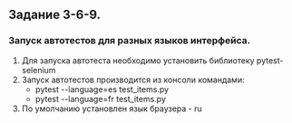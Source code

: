## Задание 3-6-9.
### Запуск автотестов для разных языков интерфейса.

1. Для запуска автотеста необходимо установить библиотеку pytest-selenium
2. Запуск автотестов производится из консоли командами:
   - pytest --language=es test_items.py
   - pytest --language=fr test_items.py
3. По умолчанию установлен язык браузера  - ru
